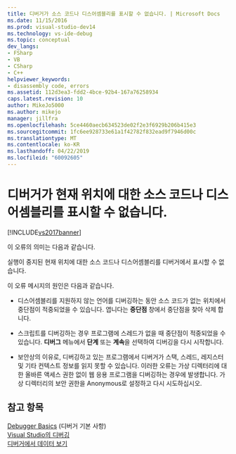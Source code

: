 ```yaml
---
title: 디버거가 소스 코드나 디스어셈블리를 표시할 수 없습니다. | Microsoft Docs
ms.date: 11/15/2016
ms.prod: visual-studio-dev14
ms.technology: vs-ide-debug
ms.topic: conceptual
dev_langs:
- FSharp
- VB
- CSharp
- C++
helpviewer_keywords:
- disassembly code, errors
ms.assetid: 112d3ea3-fdd2-4bce-92b4-167a76258934
caps.latest.revision: 10
author: MikeJo5000
ms.author: mikejo
manager: jillfra
ms.openlocfilehash: 5ce4460aecb634523de02f2e3f6929b206b415e3
ms.sourcegitcommit: 1fc6ee928733e61a1f42782f832ead9f7946d00c
ms.translationtype: MT
ms.contentlocale: ko-KR
ms.lasthandoff: 04/22/2019
ms.locfileid: "60092605"
---
```

# <a name="debugger-cannot-display-source-code-or-disassembly"></a>디버거가 현재 위치에 대한 소스 코드나 디스어셈블리를 표시할 수 없습니다.
[!INCLUDE[vs2017banner](../includes/vs2017banner.md)]

이 오류의 의미는 다음과 같습니다.  
  
 실행이 중지된 현재 위치에 대한 소스 코드나 디스어셈블리를 디버거에서 표시할 수 없습니다.  
  
 이 오류 메시지의 원인은 다음과 같습니다.  
  
- 디스어셈블리를 지원하지 않는 언어를 디버깅하는 동안 소스 코드가 없는 위치에서 중단점이 적중되었을 수 있습니다. 엽니다는 **중단점** 창에서 중단점을 찾아 삭제 합니다.  
  
- 스크립트를 디버깅하는 경우 프로그램에 스레드가 없을 때 중단점이 적중되었을 수 있습니다. **디버그** 메뉴에서 **단계** 또는 **계속**을 선택하여 디버깅을 다시 시작합니다.  
  
- 보안상의 이유로, 디버깅하고 있는 프로그램에서 디버거가 스택, 스레드, 레지스터 및 기타 컨텍스트 정보를 읽지 못할 수 있습니다. 이러한 오류는 가상 디렉터리에 대한 올바른 액세스 권한 없이 웹 응용 프로그램을 디버깅하는 경우에 발생합니다. 가상 디렉터리의 보안 권한을 Anonymous로 설정하고 다시 시도하십시오.  
  
## <a name="see-also"></a>참고 항목  
 [Debugger Basics](../debugger/debugger-basics.md) (디버거 기본 사항)  
 [Visual Studio의 디버깅](../debugger/debugging-in-visual-studio.md)   
 [디버거에서 데이터 보기](../debugger/viewing-data-in-the-debugger.md)
